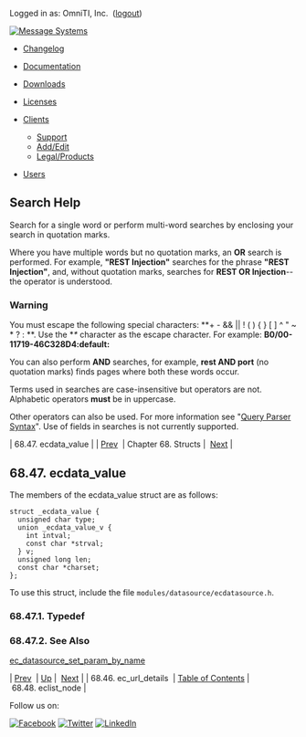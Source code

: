 Logged in as: OmniTI, Inc.  ([logout](https://support.messagesystems.com/logout.php))

[![Message Systems](https://support.messagesystems.com/images/ms-white205.png)](https://support.messagesystems.com/start.php) 

*   [Changelog](https://support.messagesystems.com/start.php?show=changelog)
*   [Documentation](https://support.messagesystems.com/docs/)
*   [Downloads](https://support.messagesystems.com/start.php)

*   [Licenses](https://support.messagesystems.com/license_summary.php)
*   <a href="">Clients</a>
    *   [Support](https://support.messagesystems.com/cs.php)
    *   [Add/Edit](https://support.messagesystems.com/edit_client.php)
    *   [Legal/Products](https://support.messagesystems.com/edit_products.php)
*   [Users](https://support.messagesystems.com/edit_customer.php)

## Search Help

Search for a single word or perform multi-word searches by enclosing your search in quotation marks.

Where you have multiple words but no quotation marks, an **OR** search is performed. For example, **"REST Injection"** searches for the phrase **"REST Injection"**, and, without quotation marks, searches for **REST OR Injection**--the operator is understood.

### Warning

You must escape the following special characters: **+ - && || ! ( ) { } [ ] ^ " ~ * ? : \**. Use the **\** character as the escape character. For example: **B0/00-11719-46C328D4\:default\:**

You can also perform **AND** searches, for example, **rest AND port** (no quotation marks) finds pages where both these words occur.

Terms used in searches are case-insensitive but operators are not. Alphabetic operators **must** be in uppercase.

Other operators can also be used. For more information see "[Query Parser Syntax](https://lucene.apache.org/core/old_versioned_docs/versions/3_0_0/queryparsersyntax.html)". Use of fields in searches is not currently supported.

| 68.47. ecdata_value |
| [Prev](structs.ec_url_details.php)  | Chapter 68. Structs |  [Next](structs.eclist_node.php) |

## 68.47. ecdata_value

The members of the ecdata_value struct are as follows:

```
struct _ecdata_value {
  unsigned char type;
  union _ecdata_value_v {
    int intval;
    const char *strval;
  } v;
  unsigned long len;
  const char *charset;
};
```

To use this struct, include the file `modules/datasource/ecdatasource.h`.

### 68.47.1. Typedef

### 68.47.2. See Also

[ec_datasource_set_param_by_name](apis.ec_datasource_set_param_by_name.php "ec_datasource_set_param_by_name")

| [Prev](structs.ec_url_details.php)  | [Up](structs.php) |  [Next](structs.eclist_node.php) |
| 68.46. ec_url_details  | [Table of Contents](index.php) |  68.48. eclist_node |

Follow us on:

[![Facebook](https://support.messagesystems.com/images/icon-facebook.png)](http://www.facebook.com/messagesystems) [![Twitter](https://support.messagesystems.com/images/icon-twitter.png)](http://twitter.com/#!/MessageSystems) [![LinkedIn](https://support.messagesystems.com/images/icon-linkedin.png)](http://www.linkedin.com/company/message-systems)